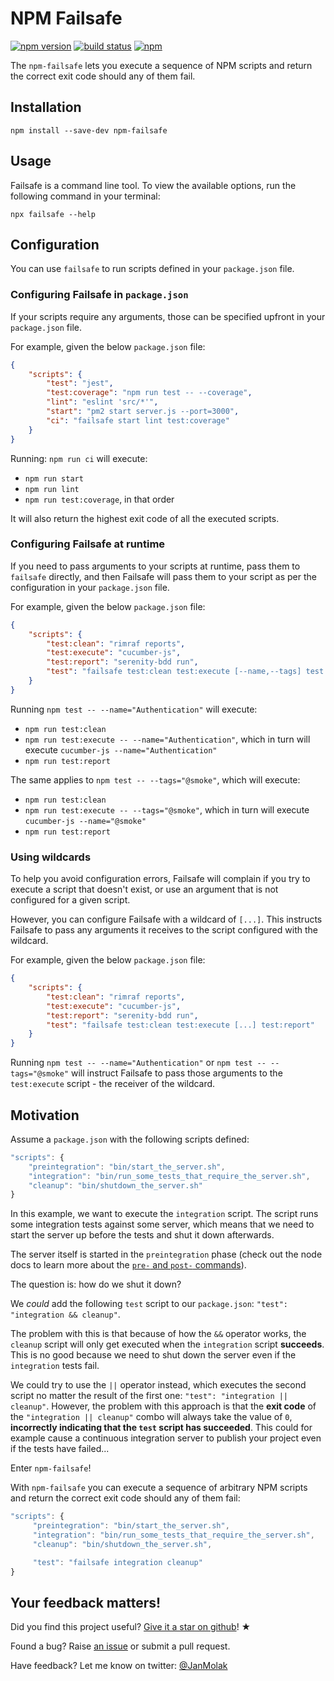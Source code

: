 # NPM Failsafe

[![npm version][npm-version-image]][npm-version-url]
[![build status][actions-image]][actions-url]
[![npm][npm-stats-image]][npm-stats-url]

[actions-image]: https://github.com/jan-molak/npm-failsafe/workflows/Main/badge.svg
[actions-url]: https://github.com/jan-molak/npm-failsafe/actions
[npm-stats-image]: https://img.shields.io/npm/dm/npm-failsafe.svg?style=flat
[npm-stats-url]: https://npm-stat.com/charts.html?package=npm-failsafe
[npm-version-image]: https://badge.fury.io/js/npm-failsafe.svg
[npm-version-url]: https://badge.fury.io/js/npm-failsafe

The `npm-failsafe` lets you execute a sequence of NPM scripts and return the correct exit code
should any of them fail.

## Installation

```
npm install --save-dev npm-failsafe
```

## Usage

Failsafe is a command line tool. To view the available options, run the following command in your terminal:
```
npx failsafe --help
```

## Configuration

You can use `failsafe` to run scripts defined in your `package.json` file.

### Configuring Failsafe in `package.json`

If your scripts require any arguments, those can be specified upfront in your `package.json` file.

For example, given the below `package.json` file:

```json
{
    "scripts": {
        "test": "jest",
        "test:coverage": "npm run test -- --coverage",
        "lint": "eslint 'src/*'",
        "start": "pm2 start server.js --port=3000",
        "ci": "failsafe start lint test:coverage"
    }
}
```

Running: `npm run ci` will execute:
- `npm run start`
- `npm run lint`
- `npm run test:coverage`, in that order

It will also return the highest exit code of all the executed scripts.

### Configuring Failsafe at runtime

If you need to pass arguments to your scripts at runtime, pass them to `failsafe` directly, and then Failsafe will pass them 
to your script as per the configuration in your `package.json` file.

For example, given the below `package.json` file:
```json
{
    "scripts": {
        "test:clean": "rimraf reports",
        "test:execute": "cucumber-js",
        "test:report": "serenity-bdd run",
        "test": "failsafe test:clean test:execute [--name,--tags] test:report"
    }
}
```

Running `npm test -- --name="Authentication"` will execute:
- `npm run test:clean`
- `npm run test:execute -- --name="Authentication"`, which in turn will execute `cucumber-js --name="Authentication"`
- `npm run test:report`

The same applies to `npm test -- --tags="@smoke"`, which will execute:
- `npm run test:clean`
- `npm run test:execute -- --tags="@smoke"`, which in turn will execute `cucumber-js --name="@smoke"`
- `npm run test:report`

### Using wildcards

To help you avoid configuration errors, Failsafe will complain if you try to execute a script that doesn't exist,
or use an argument that is not configured for a given script. 

However, you can configure Failsafe with a wildcard of `[...]`. This instructs Failsafe to pass any arguments
it receives to the script configured with the wildcard.


For example, given the below `package.json` file:
```json
{
    "scripts": {
        "test:clean": "rimraf reports",
        "test:execute": "cucumber-js",
        "test:report": "serenity-bdd run",
        "test": "failsafe test:clean test:execute [...] test:report"
    }
}
```

Running `npm test -- --name="Authentication"` or `npm test -- --tags="@smoke"` will instruct Failsafe to pass
those arguments to the `test:execute` script - the receiver of the wildcard.

## Motivation

Assume a `package.json` with the following scripts defined:

```js
"scripts": {
    "preintegration": "bin/start_the_server.sh",
    "integration": "bin/run_some_tests_that_require_the_server.sh",
    "cleanup": "bin/shutdown_the_server.sh"
}
```

In this example, we want to execute the `integration` script.
The script runs some integration tests against some server,
which means that we need to start the server up before the tests and shut it
down afterwards.

The server itself is started in the `preintegration` phase
(check out the node docs to learn more about the
[`pre-` and `post-` commands](https://docs.npmjs.com/misc/scripts)).

The question is: how do we shut it down?

We _could_ add the following `test` script to our `package.json`:
`"test": "integration && cleanup"`.

The problem with this is that because of how the `&&` operator works, the `cleanup` script
will only get executed when the `integration` script **succeeds**. This is no good because we need
to shut down the server even if the `integration` tests fail.

We could try to use the `||` operator instead, which executes the second script no matter the result
of the first one: `"test": "integration || cleanup"`.
However, the problem with this approach is that the **exit code** of the `"integration || cleanup"`
combo will always take the value of `0`, **incorrectly indicating that the `test` script has succeeded**.
This could for example cause a continuous integration server to publish
your project even if the tests have failed...

Enter `npm-failsafe`!

With `npm-failsafe` you can execute a sequence of arbitrary NPM scripts and return the correct exit code
should any of them fail:

```js
"scripts": {
     "preintegration": "bin/start_the_server.sh",
     "integration": "bin/run_some_tests_that_require_the_server.sh",
     "cleanup": "bin/shutdown_the_server.sh",

     "test": "failsafe integration cleanup"
}
```

## Your feedback matters!

Did you find this project useful? [Give it a star on github](https://github.com/jan-molak/npm-failsafe)! &#9733;

Found a bug? Raise [an issue](https://github.com/jan-molak/npm-failsafe/issues?state=open)
or submit a pull request.

Have feedback? Let me know on twitter: [@JanMolak](https://twitter.com/JanMolak)
